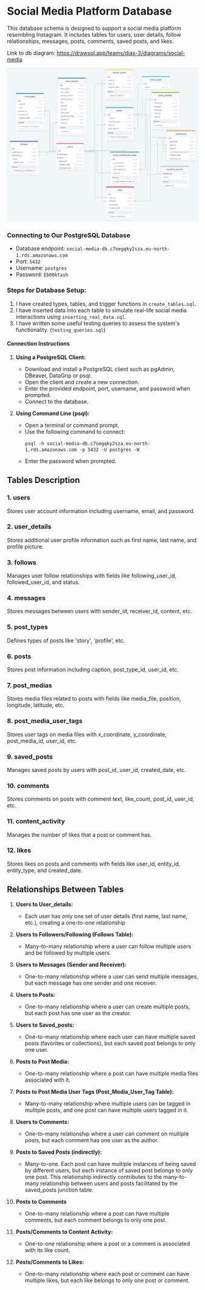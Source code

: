 # Social Media Platform Database

This database schema is designed to support a social media platform resembling Instagram. It includes tables for users, user details, follow relationships, messages, posts, comments, saved posts, and likes.

Link to db diagram:
https://drawsql.app/teams/dias-3/diagrams/social-media

![alt text](diagram.png)

### Connecting to Our PostgreSQL Database

- Database endpoint: `social-media-db.c7oegqky2sza.eu-north-1.rds.amazonaws.com`
- Port: `5432`
- Username: `postgres`
- Password: `Eb00ktash`

### Steps for Database Setup:

1. I have created types, tables, and trigger functions in `create_tables.sql`.
2. I have inserted data into each table to simulate real-life social media interactions using `inserting_real_data.sql`.
3. I have written some useful testing queries to assess the system's functionality. (`testing_queries.sql`)

#### Connection Instructions

1. **Using a PostgreSQL Client:**

   - Download and install a PostgreSQL client such as pgAdmin, DBeaver, DataGrip or psql.
   - Open the client and create a new connection.
   - Enter the provided endpoint, port, username, and password when prompted.
   - Connect to the database.

2. **Using Command Line (psql):**
   - Open a terminal or command prompt.
   - Use the following command to connect:
     ```
     psql -h social-media-db.c7oegqky2sza.eu-north-1.rds.amazonaws.com -p 5432 -U postgres -W
     ```
   - Enter the password when prompted.

## Tables Description

### 1. users

Stores user account information including username, email, and password.

### 2. user_details

Stores additional user profile information such as first name, last name, and profile picture.

### 3. follows

Manages user follow relationships with fields like following_user_id, followed_user_id, and status.

### 4. messages

Stores messages between users with sender_id, receiver_id, content, etc.

### 5. post_types

Defines types of posts like 'story', 'profile', etc.

### 6. posts

Stores post information including caption, post_type_id, user_id, etc.

### 7. post_medias

Stores media files related to posts with fields like media_file, position, longitude, latitude, etc.

### 8. post_media_user_tags

Stores user tags on media files with x_coordinate, y_coordinate, post_media_id, user_id, etc.

### 9. saved_posts

Manages saved posts by users with post_id, user_id, created_date, etc.

### 10. comments

Stores comments on posts with comment text, like_count, post_id, user_id, etc.

### 11. content_activity

Manages the number of likes that a post or comment has.

### 12. likes

Stores likes on posts and comments with fields like user_id, entity_id, entity_type, and created_date.

## Relationships Between Tables

1. **Users to User_details:**

   - Each user has only one set of user details (first name, last name, etc.), creating a one-to-one relationship

2. **Users to Followers/Following (Follows Table):**

   - Many-to-many relationship where a user can follow multiple users and be followed by multiple users.

3. **Users to Messages (Sender and Receiver):**

   - One-to-many relationship where a user can send multiple messages, but each message has one sender and one receiver.

4. **Users to Posts:**

   - One-to-many relationship where a user can create multiple posts, but each post has one user as the creator.

5. **Users to Saved_posts:**

   - One-to-many relationship where each user can have multiple saved posts (favorites or collections), but each saved post belongs to only one user.

6. **Posts to Post Media:**

   - One-to-many relationship where a post can have multiple media files associated with it.

7. **Posts to Post Media User Tags (Post_Media_User_Tag Table):**

   - Many-to-many relationship where multiple users can be tagged in multiple posts, and one post can have multiple users tagged in it.

8. **Users to Comments:**

   - One-to-many relationship where a user can comment on multiple posts, but each comment has one user as the author.

9. **Posts to Saved Posts (indirectly):**

   - Many-to-one. Each post can have multiple instances of being saved by different users, but each instance of saved post belongs to only one post. This relationship indirectly contributes to the many-to-many relationship between users and posts facilitated by the saved_posts junction table.

10. **Posts to Comments**

    - One-to-many relationship where a post can have multiple comments, but each comment belongs to only one post.

11. **Posts/Comments to Content Activity:**

    - One-to-one relationship where a post or a comment is associated with its like count.

12. **Posts/Comments to Likes:**

    - One-to-many relationship where each post or comment can have multiple likes, but each like belongs to only one post or comment.
